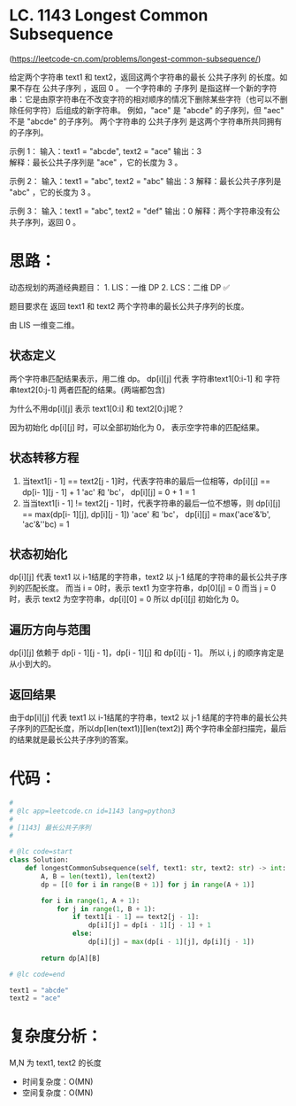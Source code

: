 LC. 1143 Longest Common Subsequence
====

(https://leetcode-cn.com/problems/longest-common-subsequence/)

给定两个字符串 text1 和 text2，返回这两个字符串的最长 公共子序列 的长度。如果不存在 公共子序列 ，返回 0 。
一个字符串的 子序列 是指这样一个新的字符串：它是由原字符串在不改变字符的相对顺序的情况下删除某些字符（也可以不删除任何字符）后组成的新字符串。
例如，"ace" 是 "abcde" 的子序列，但 "aec" 不是 "abcde" 的子序列。
两个字符串的 公共子序列 是这两个字符串所共同拥有的子序列。

示例 1：
输入：text1 = "abcde", text2 = "ace" 
输出：3  
解释：最长公共子序列是 "ace" ，它的长度为 3 。

示例 2：
输入：text1 = "abc", text2 = "abc"
输出：3
解释：最长公共子序列是 "abc" ，它的长度为 3 。

示例 3：
输入：text1 = "abc", text2 = "def"
输出：0
解释：两个字符串没有公共子序列，返回 0 。

思路：
====

动态规划的两道经典题目：
    1.  LIS：一维 DP
    2.  LCS：二维 DP ✅

题目要求在 返回 text1 和 text2 两个字符串的最长公共子序列的长度。

由 LIS 一维变二维。

## 状态定义
两个字符串匹配结果表示，用二维 dp。
dp[i][j] 代表 字符串text1[0:i-1] 和 字符串text2[0:j-1] 两者匹配的结果。(两端都包含)

为什么不用dp[i][j] 表示 text1[0:i] 和 text2[0:j]呢？

因为初始化 dp[i][j] 时，可以全部初始化为 0， 表示空字符串的匹配结果。

## 状态转移方程
1.  当text1[i - 1] == text2[j - 1]时，代表字符串的最后一位相等，dp[i][j] == dp[i- 1][j - 1] + 1
    'ac' 和 'bc'， dp[i][j] = 0 + 1 = 1
2. 当当text1[i - 1] != text2[j - 1]时，代表字符串的最后一位不想等，则 dp[i][j] == max(dp[i- 1][j], dp[i][j - 1])
    'ace' 和 'bc'， dp[i][j] = max('ace'&'b', 'ac'&''bc) = 1

## 状态初始化
dp[i][j] 代表 text1 以 i-1结尾的字符串，text2 以 j-1 结尾的字符串的最长公共子序列的匹配长度。
而当 i = 0时，表示 text1 为空字符串，dp[0][j] = 0
而当 j = 0时，表示 text2 为空字符串，dp[i][0] = 0
所以 dp[i][j] 初始化为 0。

## 遍历方向与范围
dp[i][j] 依赖于 dp[i - 1][j - 1]，dp[i - 1][j] 和 dp[i][j - 1]。
所以 i, j 的顺序肯定是从小到大的。

## 返回结果
由于dp[i][j] 代表 text1 以 i-1结尾的字符串，text2 以 j-1 结尾的字符串的最长公共子序列的匹配长度，所以dp[len(text1)][len(text2)] 两个字符串全部扫描完，最后的结果就是最长公共子序列的答案。

代码：
====

```python
#
# @lc app=leetcode.cn id=1143 lang=python3
#
# [1143] 最长公共子序列
#

# @lc code=start
class Solution:
    def longestCommonSubsequence(self, text1: str, text2: str) -> int:
        A, B = len(text1), len(text2)
        dp = [[0 for i in range(B + 1)] for j in range(A + 1)]

        for i in range(1, A + 1):
            for j in range(1, B + 1):
                if text1[i - 1] == text2[j - 1]:
                    dp[i][j] = dp[i - 1][j - 1] + 1
                else:
                    dp[i][j] = max(dp[i - 1][j], dp[i][j - 1])
                
        return dp[A][B]

# @lc code=end

text1 = "abcde"
text2 = "ace" 
```

复杂度分析：
====
M,N 为 text1, text2 的长度
- 时间复杂度：O(MN)
- 空间复杂度：O(MN)

